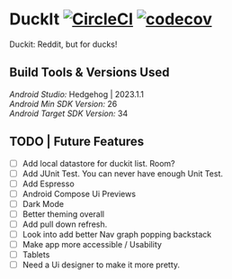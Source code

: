 # DuckIt [![CircleCI](https://circleci.com/gh/circleci/circleci-docs.svg?style=shield)](https://circleci.com/gh/circleci/circleci-docs) [![codecov](https://codecov.io/gh/CJMobileApps/duck-it-android/graph/badge.svg?token=79CNPJXADU)](https://codecov.io/gh/CJMobileApps/duck-it-android)

Duckit: Reddit, but for ducks!

Build Tools & Versions Used
----

*Android Studio:* Hedgehog | 2023.1.1<br />
*Android Min SDK Version:* 26 <br />
*Android Target SDK Version:* 34

TODO | Future Features
----
* [ ] Add local datastore for duckit list. Room?
* [ ] Add JUnit Test. You can never have enough Unit Test.
* [ ] Add Espresso
* [ ] Android Compose Ui Previews
* [ ] Dark Mode
* [ ] Better theming overall
* [ ] Add pull down refresh.
* [ ] Look into add better Nav graph popping backstack
* [ ] Make app more accessible / Usability
* [ ] Tablets
* [ ] Need a Ui designer to make it more pretty.
